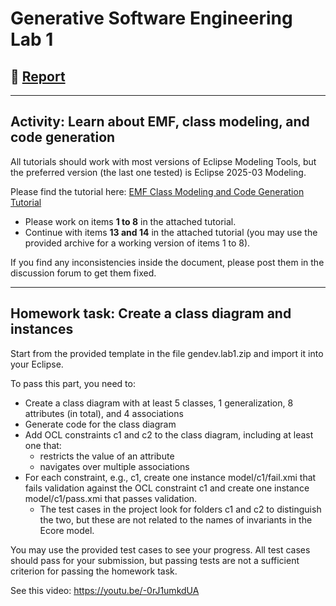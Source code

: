# Generative Software Engineering Lab 1

## 📝 [Report](../../blob/badges/report.md)

---

## Activity: Learn about EMF, class modeling, and code generation

All tutorials should work with most versions of Eclipse Modeling Tools, but the preferred version (the last one tested) is Eclipse 2025-03 Modeling.

Please find the tutorial here: [EMF Class Modeling and Code Generation Tutorial](https://se-buw.github.io/gse/tutorials/emf/)

-   Please work on items **1 to 8** in the attached tutorial.
-   Continue with items **13 and 14** in the attached tutorial (you may use the provided archive for a working version of items 1 to 8).

If you find any inconsistencies inside the document, please post them in the discussion forum to get them fixed.

---

## Homework task: Create a class diagram and instances

Start from the provided template in the file gendev.lab1.zip and import it into your Eclipse.

To pass this part, you need to:

-   Create a class diagram with at least 5 classes, 1 generalization, 8 attributes (in total), and 4 associations
-   Generate code for the class diagram
-   Add OCL constraints c1 and c2 to the class diagram, including at least one that:
    -   restricts the value of an attribute
    -   navigates over multiple associations
-   For each constraint, e.g., c1, create one instance model/c1/fail.xmi that fails validation against the OCL constraint c1 and create one instance model/c1/pass.xmi that passes validation.
    -   The test cases in the project look for folders c1 and c2 to distinguish the two, but these are not related to the names of invariants in the Ecore model.

You may use the provided test cases to see your progress. All test cases should pass for your submission, but passing tests are not a sufficient criterion for passing the homework task.

See this video: <https://youtu.be/-0rJ1umkdUA>
